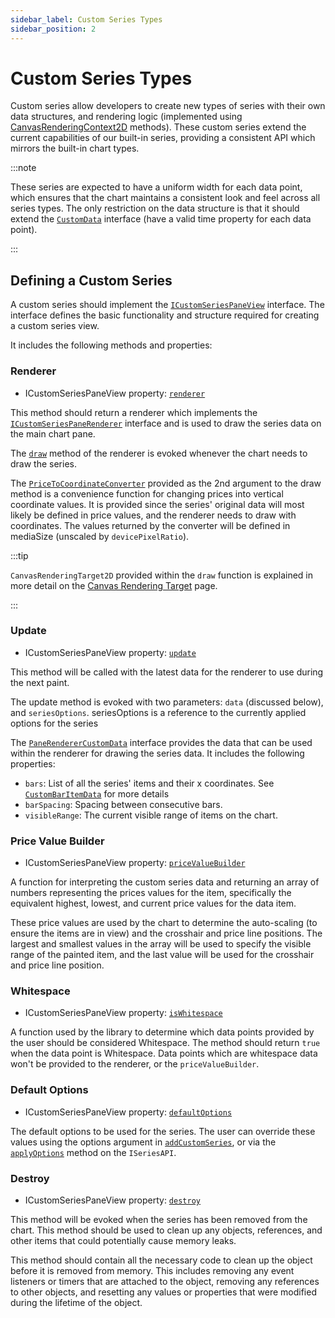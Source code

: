 ```yaml
---
sidebar_label: Custom Series Types
sidebar_position: 2
---
```


# Custom Series Types

Custom series allow developers to create new types of series with their own data
structures, and rendering logic (implemented using
[CanvasRenderingContext2D](https://developer.mozilla.org/en-US/docs/Web/API/CanvasRenderingContext2D)
methods). These custom series extend the current capabilities of our built-in
series, providing a consistent API which mirrors the built-in chart types.

:::note

These series are expected to have a uniform width for each data point, which
ensures that the chart maintains a consistent look and feel across all series
types. The only restriction on the data structure is that it should extend the
[`CustomData`](/api/interfaces/CustomData.md) interface (have a valid time
property for each data point).

:::

## Defining a Custom Series

A custom series should implement the
[`ICustomSeriesPaneView`](/api/interfaces/ICustomSeriesPaneView.md) interface.
The interface defines the basic functionality and structure required for
creating a custom series view.

It includes the following methods and properties:

### Renderer

- ICustomSeriesPaneView property:
  [`renderer`](/api/interfaces/ICustomSeriesPaneView.md#renderer)

This method should return a renderer which implements the
[`ICustomSeriesPaneRenderer`](/api/interfaces/ICustomSeriesPaneRenderer.md)
interface and is used to draw the series data on the main chart pane.

The [`draw`](/api/interfaces/ICustomSeriesPaneRenderer.md#draw) method of the
renderer is evoked whenever the chart needs to draw the series.

The [`PriceToCoordinateConverter`](/api/index.md#pricetocoordinateconverter)
provided as the 2nd argument to the draw method is a convenience function for
changing prices into vertical coordinate values. It is provided since the
series' original data will most likely be defined in price values, and the
renderer needs to draw with coordinates. The values returned by the converter
will be defined in mediaSize (unscaled by `devicePixelRatio`).

:::tip

`CanvasRenderingTarget2D` provided within the `draw` function is explained in
more detail on the [Canvas Rendering Target](./canvas-rendering-target) page.

:::

### Update

- ICustomSeriesPaneView property:
  [`update`](/api/interfaces/ICustomSeriesPaneView.md#update)

This method will be called with the latest data for the renderer to use during
the next paint.

The update method is evoked with two parameters: `data` (discussed below), and
`seriesOptions`. seriesOptions is a reference to the currently applied options
for the series

The [`PaneRendererCustomData`](/api/interfaces/PaneRendererCustomData.md)
interface provides the data that can be used within the renderer for drawing the
series data. It includes the following properties:

- `bars`: List of all the series' items and their x coordinates. See
  [`CustomBarItemData`](/api/interfaces/CustomBarItemData.md) for more details
- `barSpacing`: Spacing between consecutive bars.
- `visibleRange`: The current visible range of items on the chart.

### Price Value Builder

- ICustomSeriesPaneView property:
  [`priceValueBuilder`](/api/interfaces/ICustomSeriesPaneView.md#priceValueBuilder)

A function for interpreting the custom series data and returning an array of
numbers representing the prices values for the item, specifically the equivalent
highest, lowest, and current price values for the data item.

These price values are used by the chart to determine the auto-scaling (to
ensure the items are in view) and the crosshair and price line positions. The
largest and smallest values in the array will be used to specify the visible
range of the painted item, and the last value will be used for the crosshair and
price line position.

### Whitespace

- ICustomSeriesPaneView property:
  [`isWhitespace`](/api/interfaces/ICustomSeriesPaneView.md#iswhitespace)

A function used by the library to determine which data points provided by the
user should be considered Whitespace. The method should return `true` when the
data point is Whitespace. Data points which are whitespace data won't be provided to
the renderer, or the `priceValueBuilder`.

### Default Options

- ICustomSeriesPaneView property:
  [`defaultOptions`](/api/interfaces/ICustomSeriesPaneView.md#defaultoptions)

The default options to be used for the series. The user can override these
values using the options argument in
[`addCustomSeries`](/api/interfaces/IChartApi.md#addcustomseries), or via the
[`applyOptions`](/api/interfaces/ISeriesApi.md#applyoptions) method on the
`ISeriesAPI`.

### Destroy

- ICustomSeriesPaneView property:
  [`destroy`](/api/interfaces/ICustomSeriesPaneView.md#destroy)

This method will be evoked when the series has been removed from the chart. This
method should be used to clean up any objects, references, and other items that
could potentially cause memory leaks.

This method should contain all the necessary code to clean up the object before
it is removed from memory. This includes removing any event listeners or timers
that are attached to the object, removing any references to other objects, and
resetting any values or properties that were modified during the lifetime of the
object.
